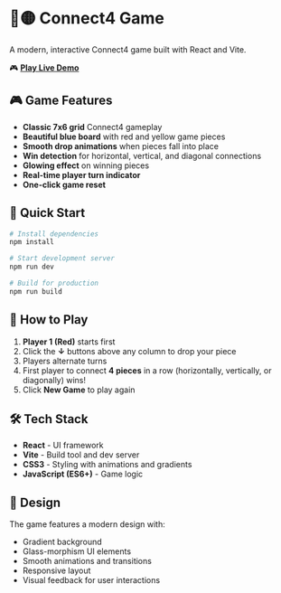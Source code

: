 # 🔴🟡 Connect4 Game

A modern, interactive Connect4 game built with React and Vite.

🎮 **[Play Live Demo](https://connect-4-react-silk.vercel.app/)**

## 🎮 Game Features

- **Classic 7x6 grid** Connect4 gameplay
- **Beautiful blue board** with red and yellow game pieces
- **Smooth drop animations** when pieces fall into place
- **Win detection** for horizontal, vertical, and diagonal connections
- **Glowing effect** on winning pieces
- **Real-time player turn indicator**
- **One-click game reset**

## 🚀 Quick Start

```bash
# Install dependencies
npm install

# Start development server
npm run dev

# Build for production
npm run build
```

## 🎯 How to Play

1. **Player 1 (Red)** starts first
2. Click the **↓** buttons above any column to drop your piece
3. Players alternate turns
4. First player to connect **4 pieces** in a row (horizontally, vertically, or diagonally) wins!
5. Click **New Game** to play again

## 🛠️ Tech Stack

- **React** - UI framework
- **Vite** - Build tool and dev server
- **CSS3** - Styling with animations and gradients
- **JavaScript (ES6+)** - Game logic

## 🎨 Design

The game features a modern design with:

- Gradient background
- Glass-morphism UI elements
- Smooth animations and transitions
- Responsive layout
- Visual feedback for user interactions
